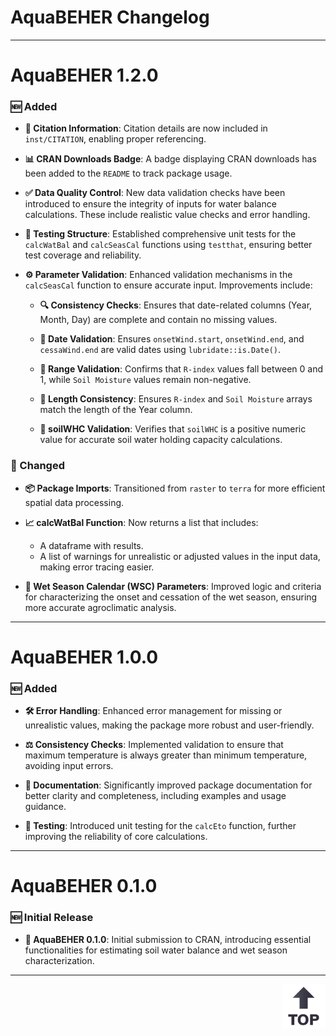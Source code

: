 <p id="start" align="center">
<a href="#start"></a>
</p>

# AquaBEHER Changelog

---

# AquaBEHER 1.2.0

### 🆕 Added

- **📖 Citation Information**: Citation details are now included in `inst/CITATION`, enabling proper referencing.
  
- **📊 CRAN Downloads Badge**: A badge displaying CRAN downloads has been added to the `README` to track package usage.

- **✅ Data Quality Control**: New data validation checks have been introduced to ensure the integrity of inputs for water balance calculations. These include realistic value checks and error handling.

- **🧪 Testing Structure**: Established comprehensive unit tests for the `calcWatBal` and `calcSeasCal` functions using `testthat`, ensuring better test coverage and reliability.

- **⚙️ Parameter Validation**: Enhanced validation mechanisms in the `calcSeasCal` function to ensure accurate input. Improvements include:
  
  - **🔍 Consistency Checks**: Ensures that date-related columns (Year, Month, Day) are complete and contain no missing values.
  
  - **📅 Date Validation**: Ensures `onsetWind.start`, `onsetWind.end`, and `cessaWind.end` are valid dates using `lubridate::is.Date()`.
  
  - **📐 Range Validation**: Confirms that `R-index` values fall between 0 and 1, while `Soil Moisture` values remain non-negative.
  
  - **📏 Length Consistency**: Ensures `R-index` and `Soil Moisture` arrays match the length of the Year column.
  
  - **🌱 soilWHC Validation**: Verifies that `soilWHC` is a positive numeric value for accurate soil water holding capacity calculations.

### 🔄 Changed

- **📦 Package Imports**: Transitioned from `raster` to `terra` for more efficient spatial data processing.
  
- **📈 calcWatBal Function**: Now returns a list that includes:
  - A dataframe with results.
  - A list of warnings for unrealistic or adjusted values in the input data, making error tracing easier.

- **📅 Wet Season Calendar (WSC) Parameters**: Improved logic and criteria for characterizing the onset and cessation of the wet season, ensuring more accurate agroclimatic analysis.

---

# AquaBEHER 1.0.0

### 🆕 Added

- **🛠️ Error Handling**: Enhanced error management for missing or unrealistic values, making the package more robust and user-friendly.

- **⚖️ Consistency Checks**: Implemented validation to ensure that maximum temperature is always greater than minimum temperature, avoiding input errors.
  
- **📝 Documentation**: Significantly improved package documentation for better clarity and completeness, including examples and usage guidance.

- **🧪 Testing**: Introduced unit testing for the `calcEto` function, further improving the reliability of core calculations.

---

# AquaBEHER 0.1.0

### 🆕 Initial Release

- **🌱 AquaBEHER 0.1.0**: Initial submission to CRAN, introducing essential functionalities for estimating soil water balance and wet season characterization.

---
<p align="right">
<a href="#start"><img width="70rem" src="man/figures/top.png"></a>
</p>


